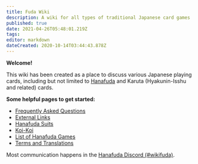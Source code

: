 ```yaml
---
title: Fuda Wiki
description: A wiki for all types of traditional Japanese card games
published: true
date: 2021-04-26T05:48:01.219Z
tags: 
editor: markdown
dateCreated: 2020-10-14T03:44:43.878Z
---
```


**Welcome!**

This wiki has been created as a place to discuss various Japanese playing cards, including but not limited to [Hanafuda](/en/hanafuda) and Karuta (Hyakunin-Isshu and related) cards.

**Some helpful pages to get started:**
- [Frequently Asked Questions](/en/hanafuda/FAQ)
- [External Links](/en/meta/external-sites)
- [Hanafuda Suits](/en/hanafuda/suits)
- [Koi-Koi](/en/hanafuda/games/koi-koi)
- [List of Hanafuda Games](/en/hanafuda/games)
- [Terms and Translations](/en/hanafuda/terms)

Most communication happens in the [Hanafuda Discord (#wikifuda)](https://discord.gg/kfqxFz).